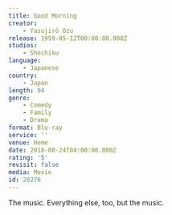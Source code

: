```yaml
---
title: Good Morning
creator:
    - Yasujirō Ozu
release: 1959-05-12T00:00:00.000Z
studios:
    - Shochiku
language:
    - Japanese
country:
    - Japan
length: 94
genre:
    - Comedy
    - Family
    - Drama
format: Blu-ray
service: ''
venue: Home
date: 2018-08-24T04:00:00.000Z
rating: '5'
revisit: false
media: Movie
id: 28276
---
```


The music. Everything else, too, but the music.
